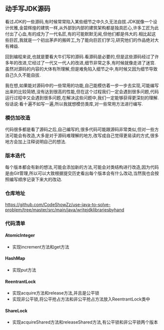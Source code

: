 ## 动手写JDK源码

看过JDK的一些源码,有时候常常陷入某些细节之中久久无法自拔.JDK就像一个设计优雅,金碧辉煌的建筑一样,从外部到内部的建筑架构都是独具匠心,许多工匠为此付出了心血,有的成为了一代名匠,有的可能默默无闻,但他们都是伟大的.相比起这些巨匠,我就是一个初出茅庐的搬砖工,为了能向巨匠们学习,研究他们的作品绝对大有裨益.

回到编程来说,也就是要看大牛们写的源码.看源码是必要的,但是这些源码经过了许多年的改进,它经过了一代又一代人的改进,细节非常之多,有时候就像走进了迷宫.虽然对源码的内容的大体有所理解,但是难免陷入细节之中,有时候又因为细节导致自己久久不能自拔.

我在想,如果能对源码中的一些常用的功能,自己能模仿着一步一步去实现,可能编写出来的比较简陋,没有达到很高的性能,但在这个过程我们一定会遇到很多问题,代码运行过程中又会遇到很多问题,在解决这些问题中,我们一定能够获得更深刻的理解.俗话说:看十遍不如写一遍,所以我就想模仿类库,对一些常用方法进行编写.

### 模仿加改造

代码很多都是看了源码之后,自己编写的,很多代码可能跟源码非常类似,但对一些方法可能会有改造,大多是对于源码难理解的地方,改写成自己觉得更易读的方式,很多地方会加上注释说明自己的想法.

### 版本迭代

每个版本都会有新的想法,可能会添加新的方法,可能会对类结构进行改造,因为代码是由Git管理,所以可以大致根据提交历史看出每个版本会有什么改动,当然我也会按照编写顺序记录下来大的改动.

### 仓库地址

https://github.com/CodeShowZz/use-java-to-solve-problem/tree/master/src/main/java/writejdklibrariesbyhand

### 代码清单

#### AtomicInteger

- 实现increment方法和get方法

#### HashMap

- 实现put方法

#### ReentrantLock

- 实现acquire方法和release方法,并且是公平锁
- 实现非公平锁,将公平抢占方法和非公平抢占方法放入ReentrantLock类中

#### ShareLock
- 实现acquireShared方法和releaseShared方法,有公平锁和非公平锁两个版本


